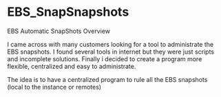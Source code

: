EBS_SnapSnapshots
=================

EBS Automatic SnapShots
Overview

I came across with many customers looking for a tool to administrate the EBS snapshots.
I found several tools in internet but they were just scripts and incomplete solutions.
Finally i decided to create a program more flexible, centralized and easy to administrate.


The idea is to have a centralized program to rule all the EBS snapshots (local to the instance or remotes)
